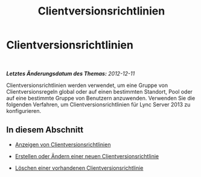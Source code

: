 ﻿---
title: Clientversionsrichtlinien
TOCTitle: Clientversionsrichtlinien
ms:assetid: e3368dbe-3af7-44aa-992f-7fccf8d57edd
ms:mtpsurl: https://technet.microsoft.com/de-de/library/JJ923061(v=OCS.15)
ms:contentKeyID: 52056477
ms.date: 05/19/2016
mtps_version: v=OCS.15
ms.translationtype: HT
---

# Clientversionsrichtlinien

 

_**Letztes Änderungsdatum des Themas:** 2012-12-11_

Clientversionsrichtlinien werden verwendet, um eine Gruppe von Clientversionsregeln global oder auf einen bestimmten Standort, Pool oder auf eine bestimmte Gruppe von Benutzern anzuwenden. Verwenden Sie die folgenden Verfahren, um Clientversionsrichtlinien für Lync Server 2013 zu konfigurieren.

## In diesem Abschnitt

  - [Anzeigen von Clientversionsrichtlinien](lync-server-2013-view-client-version-policies.md)

  - [Erstellen oder Ändern einer neuen Clientversionsrichtlinie](lync-server-2013-create-or-modify-a-new-client-version-policy.md)

  - [Löschen einer vorhandenen Clientversionsrichtlinie](lync-server-2013-delete-an-existing-client-version-policy.md)


